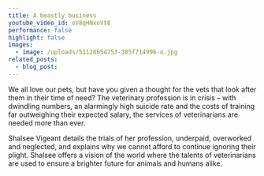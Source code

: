 ```yaml
---
title: A beastly business
youtube_video_id: oV8qHNxoVt8
performance: false
highlight: false
images:
  - image: /uploads/51128654753-385f714996-o.jpg
related_posts:
  - blog_post:
---
```


We all love our pets, but have you given a thought for the vets that look after them in their time of need? The veterinary profession is in crisis – with dwindling numbers, an alarmingly high suicide rate and the costs of training far outweighing their expected salary, the services of veterinarians are needed more than ever.

Shalsee Vigeant details the trials of her profession, underpaid, overworked and neglected, and explains why we cannot afford to continue ignoring their plight. Shalsee offers a vision of the world where the talents of veterinarians are used to ensure a brighter future for animals and humans alike.
